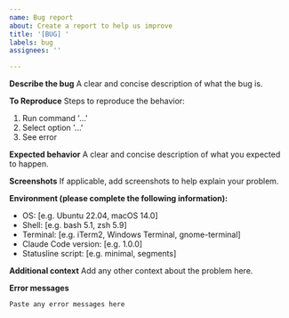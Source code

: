 ```yaml
---
name: Bug report
about: Create a report to help us improve
title: '[BUG] '
labels: bug
assignees: ''

---
```


**Describe the bug**
A clear and concise description of what the bug is.

**To Reproduce**
Steps to reproduce the behavior:
1. Run command '...'
2. Select option '...'
3. See error

**Expected behavior**
A clear and concise description of what you expected to happen.

**Screenshots**
If applicable, add screenshots to help explain your problem.

**Environment (please complete the following information):**
 - OS: [e.g. Ubuntu 22.04, macOS 14.0]
 - Shell: [e.g. bash 5.1, zsh 5.9]
 - Terminal: [e.g. iTerm2, Windows Terminal, gnome-terminal]
 - Claude Code version: [e.g. 1.0.0]
 - Statusline script: [e.g. minimal, segments]

**Additional context**
Add any other context about the problem here.

**Error messages**
```
Paste any error messages here
```